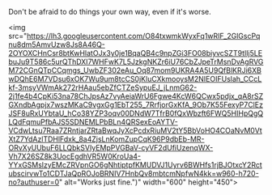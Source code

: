 Don't be afraid to do things your own way, even if it's worse.

<img src="https://lh3.googleusercontent.com/O84txwmkWyxFq1wRIF_2GlGscPqnu8dm5AmvUzw8Js8A46Q-2OYOXCHnCsr8btKwHlatOJx3y0je1BqaQB4c9npZGi3FO08biyvcSZT9tlIj5LEbuJu9T586c5urQThDXI7WHFwK7L5JzkgNKZr6iU76CbZJpeTrMsnDvAgRVGM72CGnQTpCCqmgs_UwbZF302eAu_Oq87mom9UKRA4A5U9QfBlKRJi6XBwDQhE6M7VDsu6xOK7Wu9um8tcCS0jKluCXkmooysM2NIEOIFUslah_CCcLkf-3msyVWmAk272rHAau5ebZfCTZeSypuEJ_jLnmG62-2j1fe4b4CpKi53na78ChJpsAz7vyAeiaWrU6Fgwe4KcW6QCwx5pdjx_qA8rSZGXndbAgpjx7wszMKaC9vgxGg1EbT255_7RrfjorGxKfA_9Ob7K55FexyP7ClEzJSF8uRxUYbtaU_hCo38YZP3oqv00DNdW7TfrB0fQxWbzft6FWQ5HIHpQgQLQdFqmuPfbAJS5SDNEMLPbBLn4QRSexEoAYTV-VCdwLtsu7Raa7ZRntjarZRtaBwqJyXcPcdxRiuMV2tY5BbVoHO4COaNvM0VtXtZ7YdAzlTDHlFdxk_8a4ZjsLnKomZupCqK96P9dbEb-MR-ORvXyUUbuF6LLQbkSVIyEMpPVGBaV-cyVF2dUfiUzenqWX-Vh7X26SZ8k3UocEgdhVR5W0KroUa4-YYxGSMslzyEMcZRVpnGO6gNhtiptpfKMUDVJ1Uyrv6BWHfs1rjBJOtxcY2RctubscirvwTo1CDTJaQpROJoBRNIV7HnbQv8mbtcmNpfwN4kk=w960-h720-no?authuser=0" alt="Works just fine.")" width="600" height="450">
